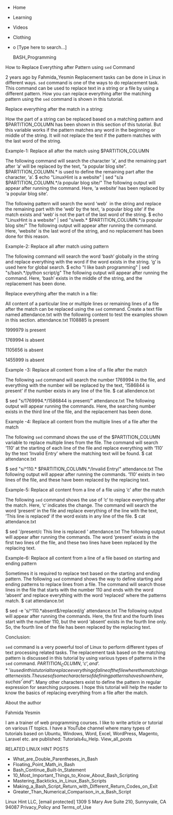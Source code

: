 





















































* Home
* Learning
* Videos
* Clothing
*
  o [Type here to search...]


   BASH_Programming


How to Replace Everything after Pattern using `sed` Command

2 years ago
by Fahmida_Yesmin
Replacement tasks can be done in Linux in different ways. `sed` command is one
of the ways to do replacement task. This command can be used to replace text in
a string or a file by using a different pattern. How you can replace everything
after the matching pattern using the `sed` command is shown in this tutorial.

Replace everything after the match in a string:

How the part of a string can be replaced based on a matching pattern and
$PARTITION_COLUMN has been shown in this section of this tutorial. But this
variable works if the pattern matches any word in the beginning or middle of
the string. It will not replace the text if the pattern matches with the last
word of the string.

Example-1: Replace all after the match using $PARTITION_COLUMN

The following command will search the character ‘a’, and the remaining part
after ‘a’ will be replaced by the text, “a popular blog site”.
$PARTITION_COLUMN.* is used to define the remaining part after the character,
‘a’.
$ echo "LinuxHint is a website" | sed "s/a $PARTITION_COLUMN.*/a popular blog
site/"
The following output will appear after running the command. Here, ‘a website’
has been replaced by ‘a popular blog site’.

The following pattern will search the word ‘web’  in the string and replace the
remaining part with the ‘web‘ by the text, ‘a popular blog site‘ if the match
exists and ‘web‘ is not the part of the last word of the string.
$ echo "LinuxHint is a website" | sed "s/web.* $PARTITION_COLUMN.*/a popular
blog site/"
The following output will appear after running the command. Here, ‘website’ is
the last word of the string, and no replacement has been done for this reason.

Example-2: Replace all after match using pattern

The following command will search the word ‘bash‘ globally in the string and
replace everything with the word if the word exists in the string. ‘g‘ is used
here for global search.
$ echo "I like bash programming" | sed "s/bash.*/python script/g"
The following output will appear after running the command. Here, ‘bash’ exists
in the middle of the string, and the replacement has been done.

Replace everything after the match in a file:

All content of a particular line or multiple lines or remaining lines of a file
after the match can be replaced using the `sed` command. Create a text file
named attendance.txt with the following content to test the examples shown in
this section.
attendance.txt
1108885 is present

1999979 is present

1769994 is absent

1105656 is absent

1455999 is absent

Example -3: Replace all content from a line of a file after the match

The following `sed` command will search the number 1769994 in the file, and
everything with the number will be replaced by the text, ‘1586844 is present’
if the number exists in any line of the file.
$ cat allendence.txt

$ sed "s/1769994.*/1586844 is present/" attendance.txt
The following output will appear running the commands. Here, the searching
number exists in the third line of the file, and the replacement has been done.

Example -4: Replace all content from the multiple lines of a file after the
match

The following `sed` command shows the use of the $PARTITION_COLUMN variable to
replace multiple lines from the file. The command will search ‘110’ at the
starting of each line of the file and replace everything with ‘110’ by the text
‘Invalid Entry’ where the matching text will be found.
$ cat attendance.txt

$ sed "s/^110.* $PARTITION_COLUMN.*/Invalid Entry/" attendance.txt
The following output will appear after running the commands. ‘110’ exists in
two lines of the file, and these have been replaced by the replacing text.

Example-5: Replace all content from a line of a file using ‘c’ after the match

The following `sed` command shows the use of ‘c‘ to replace everything after
the match. Here, ‘c‘ indicates the change. The command will search the
word ‘present‘ in the file and replace everything of the line with the text,
‘This line is replaced‘ if the word exists in any line of the file.
$ cat attendance.txt

$ sed '/present/c This line is replaced ' attendance.txt
The following output will appear after running the commands. The word ‘present’
exists in the first two lines of the file, and these two lines have been
replaced by the replacing text.

Example-6: Replace all content from a line of a file based on starting and
ending pattern

Sometimes it is required to replace text based on the starting and ending
pattern. The following `sed` command shows the way to define starting and
ending patterns to replace lines from a file. The command will search those
lines in the file that starts with the number 110 and ends with the word
‘absent’ and replace everything with the word ‘replaced’ where the patterns
match.
$ cat attendance.txt

$ sed -e 's/^110.*absent$/replaced/g' attendance.txt
The following output will appear after running the commands. Here, the first
and the fourth lines start with the number 110, but the word ‘absent’ exists in
the fourth line only. So, the fourth line of the file has been replaced by the
replacing text.

Conclusion:

`sed` command is a very powerful tool of Linux to perform different types of
text processing related tasks. The replacement task based on the matching
pattern is discussed in this tutorial by using various types of patterns in the
`sed` command. $PARTITION_COLUMN, ‘c’, and ‘.*’ is used in this tutorial to
replace everything of a line of the file where the matching pattern exists. The
uses of some characters of defining patterns have shown here, such as ‘^’ and
‘$’. Many other characters exist to define the pattern in regular expression
for searching purposes. I hope this tutorial will help the reader to know the
basics of replacing everything from a file after the match.


About the author


Fahmida Yesmin

I am a trainer of web programming courses. I like to write article or tutorial
on various IT topics. I have a YouTube channel where many types of tutorials
based on Ubuntu, Windows, Word, Excel, WordPress, Magento, Laravel etc. are
published: Tutorials4u_Help.
View_all_posts

RELATED LINUX HINT POSTS


* What_are_Double_Parentheses_in_Bash
* Floating_Point_Math_in_Bash
* Bash_Continue_Built-In_Statement
* 10_Most_Important_Things_to_Know_About_Bash_Scripting
* Mastering_Backticks_in_Linux_Bash_Scripts
* Making_a_Bash_Script_Return_with_Different_Return_Codes_on_Exit
* Greater_Than_Numerical_Comparison_in_a_Bash_Script

Linux Hint LLC, [email protected]
1309 S Mary Ave Suite 210, Sunnyvale, CA 94087
 Privacy_Policy and Terms_of_Use
